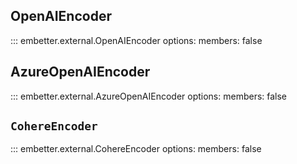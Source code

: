 ## OpenAIEncoder

::: embetter.external.OpenAIEncoder
    options:
        members: false

## AzureOpenAIEncoder
::: embetter.external.AzureOpenAIEncoder
    options:
        members: false

## `CohereEncoder`

::: embetter.external.CohereEncoder
    options:
        members: false
